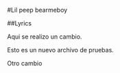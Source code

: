 #Lil peep bearmeboy

##Lyrics


Aqui se realizo un cambio.

Esto es un nuevo archivo de pruebas.

Otro cambio
